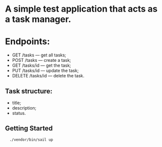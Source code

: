 # A simple test application that acts as a task manager.

# Endpoints:
- GET /tasks — get all tasks;
- POST /tasks — create a task;
- GET /tasks/id — get the task;
- PUT /tasks/id — update the task;
- DELETE /tasks/id — delete the task.

## Task structure:
- title;
- description;
- status.

## Getting Started

```sh
  ./vendor/bin/sail up
  ```